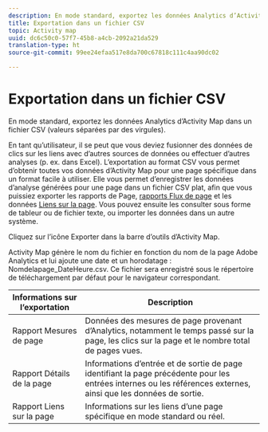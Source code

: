 ```yaml
---
description: En mode standard, exportez les données Analytics d’Activity Map dans un fichier CSV (valeurs séparées par des virgules).
title: Exportation dans un fichier CSV
topic: Activity map
uuid: dc6c50c0-57f7-45b8-a4cb-2092a21da529
translation-type: ht
source-git-commit: 99ee24efaa517e8da700c67818c111c4aa90dc02

---
```



# Exportation dans un fichier CSV

En mode standard, exportez les données Analytics d’Activity Map dans un fichier CSV (valeurs séparées par des virgules).

En tant qu’utilisateur, il se peut que vous deviez fusionner des données de clics sur les liens avec d’autres sources de données ou effectuer d’autres analyses (p. ex. dans Excel). L’exportation au format CSV vous permet d’obtenir toutes vos données d’Activity Map pour une page spécifique dans un format facile à utiliser. Elle vous permet d’enregistrer les données d’analyse générées pour une page dans un fichier CSV plat, afin que vous puissiez exporter les rapports de Page, [rapports Flux de page](/help/analyze/activity-map/activitymap-page-flow.md) et les données [Liens sur la page](/help/analyze/activity-map/activitymap-links-report.md). Vous pouvez ensuite les consulter sous forme de tableur ou de fichier texte, ou importer les données dans un autre système.

Cliquez sur l’icône Exporter dans la barre d’outils d’Activity Map.

Activity Map génère le nom du fichier en fonction du nom de la page Adobe Analytics et lui ajoute une date et un horodatage : Nomdelapage_DateHeure.csv. Ce fichier sera enregistré sous le répertoire de téléchargement par défaut pour le navigateur correspondant.

| Informations sur l’exportation | Description |
|---|---|
| Rapport Mesures de page | Données des mesures de page provenant d’Analytics, notamment le temps passé sur la page, les clics sur la page et le nombre total de pages vues. |
| Rapport Détails de la page | Informations d’entrée et de sortie de page identifiant la page précédente pour les entrées internes ou les références externes, ainsi que les données de sortie. |
| Rapport Liens sur la page | Informations sur les liens d’une page spécifique en mode standard ou réel. |
